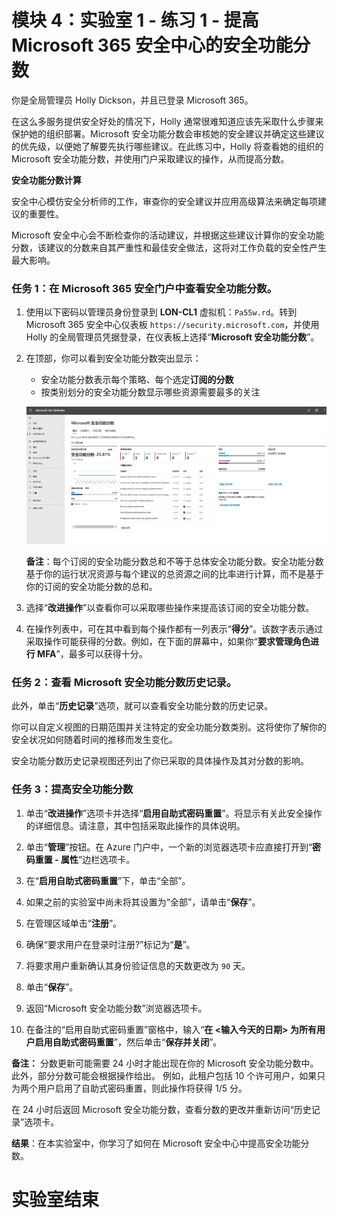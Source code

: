 # 模块 4：实验室 1 - 练习 1 - 提高 Microsoft 365 安全中心的安全功能分数

你是全局管理员 Holly Dickson，并且已登录 Microsoft 365。

在这么多服务提供安全好处的情况下，Holly 通常很难知道应该先采取什么步骤来保护她的组织部署。Microsoft 安全功能分数会审核她的安全建议并确定这些建议的优先级，以便她了解要先执行哪些建议。在此练习中，Holly 将查看她的组织的 Microsoft 安全功能分数，并使用门户采取建议的操作，从而提高分数。

**安全功能分数计算**

安全中心模仿安全分析师的工作，审查你的安全建议并应用高级算法来确定每项建议的重要性。

Microsoft 安全中心会不断检查你的活动建议，并根据这些建议计算你的安全功能分数，该建议的分数来自其严重性和最佳安全做法，这将对工作负载的安全性产生最大影响。


### 任务 1：在 Microsoft 365 安全门户中查看安全功能分数。

1.  使用以下密码以管理员身份登录到 **LON-CL1** 虚拟机：`Pa55w.rd`。转到 Microsoft 365 安全中心仪表板 `https://security.microsoft.com`，并使用 Holly 的全局管理员凭据登录，在仪表板上选择“**Microsoft 安全功能分数**”。

2.  在顶部，你可以看到安全功能分数突出显示：

       - 安全功能分数表示每个策略、每个选定**订阅的分数**
       - 按类别划分的安全功能分数显示哪些资源需要最多的关注
 
       ![屏幕截图](../Media/SecureScore.png)

    
      **备注**：每个订阅的安全功能分数总和不等于总体安全功能分数。安全功能分数基于你的运行状况资源与每个建议的总资源之间的比率进行计算，而不是基于你的订阅的安全功能分数的总和。 


3.  选择“**改进操作**”以查看你可以采取哪些操作来提高该订阅的安全功能分数。

4.  在操作列表中，可在其中看到每个操作都有一列表示“**得分**”。该数字表示通过采取操作可能获得的分数。例如，在下面的屏幕中，如果你“**要求管理角色进行 MFA**”，最多可以获得十分。


### 任务 2：查看 Microsoft 安全功能分数历史记录。


此外，单击“**历史记录**”选项，就可以查看安全功能分数的历史记录。  

你可以自定义视图的日期范围并关注特定的安全功能分数类别。这将使你了解你的安全状况如何随着时间的推移而发生变化。

安全功能分数历史记录视图还列出了你已采取的具体操作及其对分数的影响。

### 任务 3：提高安全功能分数

1.  单击“**改进操作**”选项卡并选择“**启用自助式密码重置**”。将显示有关此安全操作的详细信息。请注意，其中包括采取此操作的具体说明。

2.  单击“**管理**”按钮。在 Azure 门户中，一个新的浏览器选项卡应直接打开到“**密码重置 - 属性**”边栏选项卡。
  
3.  在“**启用自助式密码重置**”下，单击“全部”。 

4.  如果之前的实验室中尚未将其设置为“全部”，请单击“**保存**”。

5.  在管理区域单击“**注册**”。

6.  确保“要求用户在登录时注册?”标记为“**是**”。
 
7.  将要求用户重新确认其身份验证信息的天数更改为 `90` 天。

8.  单击“**保存**”。

9.  返回“Microsoft 安全功能分数”浏览器选项卡。

10. 在备注的“启用自助式密码重置”窗格中，输入“**在 <输入今天的日期> 为所有用户启用自助式密码重置**”，然后单击“**保存并关闭**”。

**备注：** 分数更新可能需要 24 小时才能出现在你的 Microsoft 安全功能分数中。此外，部分分数可能会根据操作给出。  例如，此租户包括 10 个许可用户，如果只为两个用户启用了自助式密码重置，则此操作将获得 1/5 分。

在 24 小时后返回 Microsoft 安全功能分数，查看分数的更改并重新访问“历史记录”选项卡。

**结果**：在本实验室中，你学习了如何在 Microsoft 安全中心中提高安全功能分数。


# 实验室结束 
